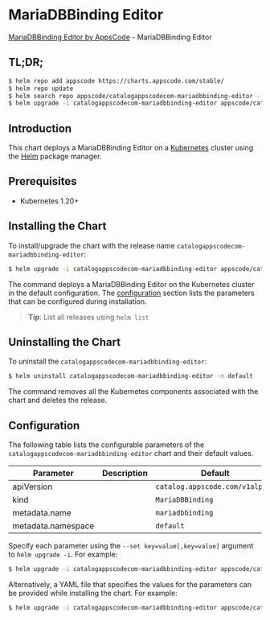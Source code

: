 # MariaDBBinding Editor

[MariaDBBinding Editor by AppsCode](https://appscode.com) - MariaDBBinding Editor

## TL;DR;

```bash
$ helm repo add appscode https://charts.appscode.com/stable/
$ helm repo update
$ helm search repo appscode/catalogappscodecom-mariadbbinding-editor --version=v0.17.0
$ helm upgrade -i catalogappscodecom-mariadbbinding-editor appscode/catalogappscodecom-mariadbbinding-editor -n default --create-namespace --version=v0.17.0
```

## Introduction

This chart deploys a MariaDBBinding Editor on a [Kubernetes](http://kubernetes.io) cluster using the [Helm](https://helm.sh) package manager.

## Prerequisites

- Kubernetes 1.20+

## Installing the Chart

To install/upgrade the chart with the release name `catalogappscodecom-mariadbbinding-editor`:

```bash
$ helm upgrade -i catalogappscodecom-mariadbbinding-editor appscode/catalogappscodecom-mariadbbinding-editor -n default --create-namespace --version=v0.17.0
```

The command deploys a MariaDBBinding Editor on the Kubernetes cluster in the default configuration. The [configuration](#configuration) section lists the parameters that can be configured during installation.

> **Tip**: List all releases using `helm list`

## Uninstalling the Chart

To uninstall the `catalogappscodecom-mariadbbinding-editor`:

```bash
$ helm uninstall catalogappscodecom-mariadbbinding-editor -n default
```

The command removes all the Kubernetes components associated with the chart and deletes the release.

## Configuration

The following table lists the configurable parameters of the `catalogappscodecom-mariadbbinding-editor` chart and their default values.

|     Parameter      | Description |                  Default                   |
|--------------------|-------------|--------------------------------------------|
| apiVersion         |             | <code>catalog.appscode.com/v1alpha1</code> |
| kind               |             | <code>MariaDBBinding</code>                |
| metadata.name      |             | <code>mariadbbinding</code>                |
| metadata.namespace |             | <code>default</code>                       |


Specify each parameter using the `--set key=value[,key=value]` argument to `helm upgrade -i`. For example:

```bash
$ helm upgrade -i catalogappscodecom-mariadbbinding-editor appscode/catalogappscodecom-mariadbbinding-editor -n default --create-namespace --version=v0.17.0 --set apiVersion=catalog.appscode.com/v1alpha1
```

Alternatively, a YAML file that specifies the values for the parameters can be provided while
installing the chart. For example:

```bash
$ helm upgrade -i catalogappscodecom-mariadbbinding-editor appscode/catalogappscodecom-mariadbbinding-editor -n default --create-namespace --version=v0.17.0 --values values.yaml
```

